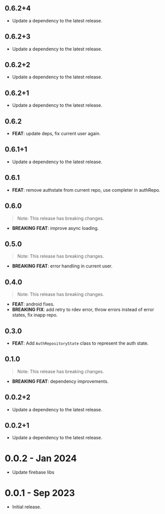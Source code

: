 ## 0.6.2+4

 - Update a dependency to the latest release.

## 0.6.2+3

 - Update a dependency to the latest release.

## 0.6.2+2

 - Update a dependency to the latest release.

## 0.6.2+1

 - Update a dependency to the latest release.

## 0.6.2

 - **FEAT**: update deps, fix current user again.

## 0.6.1+1

 - Update a dependency to the latest release.

## 0.6.1

 - **FEAT**: remove authstate from current repo, use completer in authRepo.

## 0.6.0

> Note: This release has breaking changes.

 - **BREAKING** **FEAT**: improve async loading.

## 0.5.0

> Note: This release has breaking changes.

 - **BREAKING** **FEAT**: error handling in current user.

## 0.4.0

> Note: This release has breaking changes.

 - **FEAT**: android fixes.
 - **BREAKING** **FIX**: add retry to rdev error, throw errors instead of error states, fix inapp repo.

## 0.3.0

- **FEAT**: Add `AuthRepositoryState` class to represent the auth state.

## 0.1.0

> Note: This release has breaking changes.

- **BREAKING** **FEAT**: dependency improvements.

## 0.0.2+2

- Update a dependency to the latest release.

## 0.0.2+1

- Update a dependency to the latest release.

# 0.0.2 - Jan 2024

- Update firebase libs

# 0.0.1 - Sep 2023

- Initial release.
